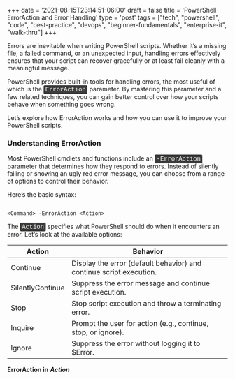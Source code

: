 +++
date = '2021-08-15T23:14:51-06:00'
draft = false
title = 'PowerShell ErrorAction and Error Handling'
type = 'post'
tags = ["tech", "powershell", "code", "best-practice", "devops", "beginner-fundamentals", "enterprise-it", "walk-thru"]
+++

<style>

/* Style for inline monospace text */
.mono {
    font-family: 'Courier New', Courier, monospace; /* Monospace font */
    background-color: #f0f0f0;        /* Light background to highlight */
    padding: 2px 4px;                  /* Padding around text */
    border-radius: 3px;                /* Rounded corners */
}

/* Dark mode overrides */

    .mono {
        background-color: #3c3c3c;     /* Darker background for inline code */
        color: #f8f8f2;                /* Light text */
    }
}

/* Optional: Light mode overrides (for explicitness) */

    .mono {
        background-color: #f0f0f0;     /* Light background */
        color: #333;                   /* Dark text */
    }
}
</style>

Errors are inevitable when writing PowerShell scripts. Whether it’s a missing file, a failed command, or an unexpected input, handling errors effectively ensures that your script can recover gracefully or at least fail cleanly with a meaningful message.<br />

PowerShell provides built-in tools for handling errors, the most useful of which is the <span class="mono">ErrorAction</span> parameter. By mastering this parameter and a few related techniques, you can gain better control over how your scripts behave when something goes wrong.<br />

Let’s explore how ErrorAction works and how you can use it to improve your PowerShell scripts. <br />

### Understanding ErrorAction

Most PowerShell cmdlets and functions include an <span class="mono">-ErrorAction</span> parameter that determines how they respond to errors. Instead of silently failing or showing an ugly red error message, you can choose from a range of options to control their behavior. <br />

Here’s the basic syntax: <br />

~~~

<Command> -ErrorAction <Action>

~~~

The <span class="mono">Action</span> specifies what PowerShell should do when it encounters an error. Let’s look at the available options: <br />

| Action            | Behavior                                                              |
|-------------------|-----------------------------------------------------------------------|
| Continue          | Display the error (default behavior) and continue script execution.   |
| SilentlyContinue  | Suppress the error message and continue script execution.  |
| Stop              | Stop script execution and throw a terminating error.  |
| Inquire           | Prompt the user for action (e.g., continue, stop, or ignore). |
| Ignore            | Suppress the error without logging it to $Error.    |


**ErrorAction in** ***Action*** <br />
